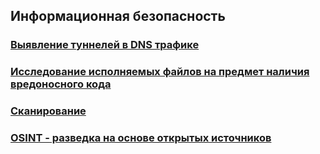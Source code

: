 ## Информационная безопасность
### [Выявление туннелей в DNS трафике](./dns_anomaly/index.md)
### [Исследование исполняемых файлов на предмет наличия вредоносного кода](./file_preparation/index.md)
### [Сканирование](./scan/index.md)
### [OSINT - разведка на основе открытых источников](./osint/index.md)
